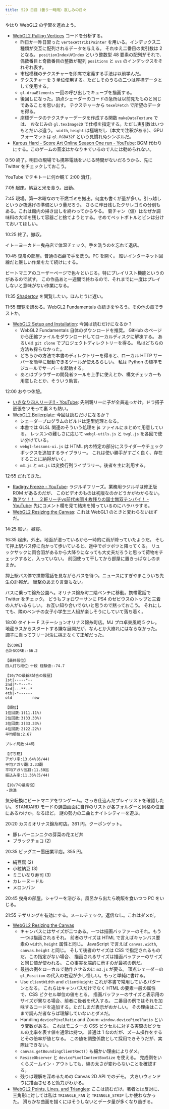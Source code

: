 ```yaml
---
title: 529 日目（曇り一時雨）哀しみの日々
---
```


やはり WebGL2 の学習を進めよう。

* [WebGL2 Pulling Vertices](https://webgl2fundamentals.org/webgl/lessons/webgl-pulling-vertices.html) コードを分析する。
  * 昨日か一昨日習った `vertexAttribIPointer` を用いる。インデックス二種類が交互に配列されるデータを与える。
    それゆえ二番目の実引数は 2 となる。
    `positionIndexUVIndex` という整数型 48 要素の配列がそれで、
    偶数番目と奇数番目の整数が配列 `positions` と `uvs` のインデックスをそれぞれ表す。
  * 市松模様のテクスチャーを即席で定義する手法は以前学んだ。
  * テクスチャーを 3 単位使用する。ただしそのうちの二つは座標データとして使用する。
  * `gl.drawElements` 一回の呼び出しでキューブを描画する。
  * 後回しになった。頂点シェーダーのコードの急所は以前見たものと同じであることを思い出す。
    テクスチャーから `texelFetch` で所望のデータを得る。
  * 座標データのテクスチャーデータを作成する関数 `makeDataTexture` では、
    おなじみの `gl.texImage2D` で仕様を指定する。ただし実引数はいつもとだいぶ違う。
    `width`, `height` は極端だし（本文で注釈がある）、GPU フォーマットは `gl.RGBA32F`
    という見慣れぬシンボルだ。
* [Karous Hard - Score Art Online Season One run - YouTube](https://www.youtube.com/watch?v=EHhpifu-ShA):
  BGM 代わりにする。このゲームの音楽はかなりキているので人には勧められない。

0:50 終了。明日の現場でも携帯電話をいじる時間がないだろうから、先に Twitter をチェックしておこう。

YouTube でテキトーに何か観て 2:00 消灯。

7:05 起床。納豆と米を食う。出勤。

7:45 現場。第一木曜なので不燃ゴミを搬出。何度も書くが量が多い。引っ越しというか夜逃げの準備という量だろう。
さらに昨日残したクサレゴミの分別もある。これは館内の掃き出しを終わってからやる。
菊チャン（仮）はなぜか調味料の大半を残して容器ごと捨てようとする。せめてペットボトルとビンは分けておいてほしい。

10:25 終了。撤収。

イトーヨーカドー曳舟店で体温チェック。手を洗うのを忘れて退店。

10:45 曳舟の部屋。普通の石鹸で手を洗う。PC を開く。
細いインターネット回線だと厳しい作業をたて続けにする。

ビートマニアのユーザーページで色々といじる。特にプレイリスト機能というのがあるので試す。
この作品あと一週間で終わるので、それまでに一度はプレイしないと意味がない作業になる。

11:35 [Shadertoy](https://www.shadertoy.com/) を閲覧したい。ほんとうに遅い。

11:55 閲覧を諦める。WebGL2 Fundamentals の続きをやろう。その他の章でラストか。

* [WebGL2 Setup and Installation](https://webgl2fundamentals.org/webgl/lessons/webgl-setup-and-installation.html):
  今回は読むだけになるか？
  * WebGL2 Fundamentals 自体のダウンロードを推奨。
    GitHub のページから圧縮ファイルをダウンロードしてローカルディスクに解凍する。
    あるいは `git clone` でプロジェクトディレクトリーを得る。
    私はどちらの方法も採らなかった。
  * どちらかの方法で本書のディレクトリーを得ると、ローカル HTTP サーバーを簡単に起動できるツールが使えるらしい。
    私は Python の標準モジュールでサーバーを起動する。
  * あとはブラウザーの開発者ツールを上手に使えとか、構文チェッカーも用意したとか、そういう助言。

12:00 おやつ休憩。

* [いきなり四人リーチ!! - YouTube](https://www.youtube.com/watch?v=NvYOvnbezpc):
  先制親リーに子が全員追っかけ。ドラ搭子嵌張をツモって裏 3 も熱い。
* [WebGL2 Boilerplate](https://webgl2fundamentals.org/webgl/lessons/webgl-boilerplate.html):
  今回は読むだけになるか？
  * シェーダープログラムのビルドは定型処理となる。
  * 本書では GLSL 関連のそういう処理を js ファイルにまとめて用意している。
    レッスンの難しさに応じて `webgl-utils.js` と `twgl.js` を各回で使い分けている。
  * `webgl-lessons-ui.js` は HTML 内の特定の部分にスライダーやチェックボックスを追加するライブラリー。
    これは使い勝手がすごく良く、存在することに納得がいく。
  * `m3.js` と `m4.js` は変換行列ライブラリー。後者を主に利用する。

12:55 だれてきた。

* [Radirgy Freeze - YouTube](https://www.youtube.com/watch?v=OjoA49A6yFY):
  ラジルギフリーズ。業務用ラジルギは修正版 ROM があるのだが、
  このビデオのものは初版なのかどうかがわからない。
* [激アツ！！　２軒リーチvs前代未聞４枚残りの国士無双テンパイ！ - YouTube](https://www.youtube.com/watch?v=q3nAbB542zI):
  先にコメント欄を見て結末を知っているのにハラハラする。
* [WebGL2 Resizing the Canvas](https://webgl2fundamentals.org/webgl/lessons/webgl-resizing-the-canvas.html):
  これは WebGL1 のときと変わらないはずだ。

14:25 眠い。昼寝。

16:35 起床。外出。地面が湿っているから一時的に雨が降っていたようだ。
そして押上駅バス停に向かって歩いていると、途中でポツポツと降ってくる。
リュックサックに雨合羽があるから大降りになっても大丈夫だろうと思って荷物をチェックすると、入っていない。
前回使って干してから部屋に置きっぱなしのままか。

押上駅バス停で携帯電話を見ながらバスを待つ。ニュースにすぎやまこういち先生の訃報が。
衝撃のあまり言葉もない。

バスに乗って錦糸公園へ。オリナス錦糸町二階ベンチに移動。携帯電話で Twitter をチェック。
どうもフォロワーサンに PS4 のゼビウスのトップと三着の人がいるらしい。
お互い知り合いでないと思うので黙っておこう。
それにしても、隣のベンチの女子小学生三人組が楽しそうにしていて落ち着く。

18:00 タイトー F ステーションオリナス錦糸町店。MJ プロ卓東風戦 5 クレ。
地蔵ラスからスタートする嫌な展開だが、なんとか大崩れにはならなかった。
調子に乗ってフリー対決に挑まなくて正解だった。

```text
【SCORE】
合計SCORE:-66.2

【最終段位】
四人打ち段位:十段 経験値:-74.7

【10/7の最新8試合の履歴】
1st|-----*--
2nd|*-*---*-
3rd|---**--*
4th|-*------
old         new

【順位】
1位回数:1(11.11%)
2位回数:3(33.33%)
3位回数:3(33.33%)
4位回数:2(22.22%)
平均順位:2.67

プレイ局数:44局

【打ち筋】
アガリ率:13.64%(6/44)
平均アガリ翻:3.33翻
平均アガリ巡目:11.50巡
振込み率:11.36%(5/44)

【10/7の最高役】
・跳満
```

気分転換にビートマニアをワンゲーム。さっき仕込んだプレイリストを確認したい。
STANDARD モードの選曲画面に自作のリストが各フォルダーと同格の位置にあるわけか。なるほど。
謎の勢力の二曲とナイトシティーを遊ぶ。

20:20 カスミオリナス錦糸町店。361 円。クーポンゲット。

* 豚レバーニンニクの芽菜の花エビ丼
* ブラックチョコ (2)

20:35 ビッグエー墨田業平店。355 円。

* 絹豆腐 (2)
* 小粒納豆 (3)
* ミニいなり寿司 (3)
* カレーヌードル
* メロンパン

20:45 曳舟の部屋。シャワーを浴びる。風呂から出たら晩飯を食いつつ PC をいじる。

21:55 テザリングを有効にする。メールチェック。返信なし。これはダメだ。

* [WebGL2 Resizing the Canvas](https://webgl2fundamentals.org/webgl/lessons/webgl-resizing-the-canvas.html)
  * キャンバスにはサイズが二つある。一つは描画バッファーのそれ。もう一つは描画されるそれ。
    前者のサイズは HTML で言えばキャンバス要素の `width`, `height` 属性と同じ。
    JavaScript で言えば `canvas.width`, `canvas.height` と同じ。
    そして後者のサイズは CSS で指定されるものだ。この指定がない場合、
    描画されるサイズは描画バッファーのサイズと同じ値が使われる。
    この事実を端的に示すのが最初の例だ。
  * 最初の例をローカルで動作させるのに `m3.js` が要る。
    頂点シェーダーの `gl_Position` の代入の右辺が少し怪しい。もっと単純に書ける。
  * Use `clientWidth` and `clientHeight`: これが本書で常用しているパターンとなる。
    これらはキャンバスだけでなく HTML の要素一般の属性で、CSS ピクセル単位の値をとる。
    描画バッファーのサイズと表示用のサイズが異なる場合、前者に後者を代入する。
    二番目の例ではそれを加味するコードを追加する。ただしまだ表示がおかしい。
    その理由はここまで読んだ者ならば理解していないとダメだ。
  * Handling `devicePixelRatio` and Zoom: `window.devicePixelRatio` という変数がある。
    これはモニターの CSS ピクセルに対する実際のピクセルの比率を表す値を通常は持つ。
    普通は 1 なのだが、ズーム操作をするとその倍率が値となる。
    この値を調整係数として採用できそうだが、実際はできない。
  * `canvas.getBoundingClientRect()` も細かい理由によりダメ。
  * `ResizeObserver` と `devicePixelContentBoxSize` を使える。
    完成例をいくらズームイン・アウトしても、線の太さが変わらないことを確認する。
  * 残りは理解を深めるための Canvas 2D API でのデモ。
    大きいウィンドウに描画させると効力がわかる。
* [WebGL2 Points, Lines, and Triangles](https://webgl2fundamentals.org/webgl/lessons/webgl-points-lines-triangles.html):
  ここは読むだけ。著者とは反対に、三角形に対しては私は `TRIANGLE_FAN` と `TRIANGLE_STRIP` しか使わなかった。
  滑らかな曲面を描くにはそうしないとデータ量が多くなり過ぎる。
